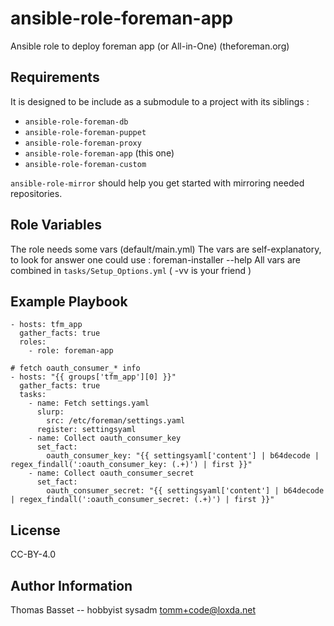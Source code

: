 ansible-role-foreman-app
=========

Ansible role to deploy foreman app (or All-in-One) (theforeman.org)

Requirements
------------

It is designed to be include as a submodule to a project with its siblings :

* `ansible-role-foreman-db`
* `ansible-role-foreman-puppet`
* `ansible-role-foreman-proxy`
* `ansible-role-foreman-app` (this one)
* `ansible-role-foreman-custom`

`ansible-role-mirror` should help you get started with mirroring needed repositories.

Role Variables
--------------

The role needs some vars (default/main.yml)
The vars are self-explanatory, to look for answer one could use : foreman-installer --help
All vars are combined in `tasks/Setup_Options.yml` ( -vv is your friend )

Example Playbook
----------------

```
- hosts: tfm_app
  gather_facts: true
  roles:
    - role: foreman-app
```

```
# fetch oauth_consumer_* info
- hosts: "{{ groups['tfm_app'][0] }}"
  gather_facts: true
  tasks:
    - name: Fetch settings.yaml
      slurp:
        src: /etc/foreman/settings.yaml
      register: settingsyaml
    - name: Collect oauth_consumer_key
      set_fact:
        oauth_consumer_key: "{{ settingsyaml['content'] | b64decode | regex_findall(':oauth_consumer_key: (.+)') | first }}"
    - name: Collect oauth_consumer_secret
      set_fact:
        oauth_consumer_secret: "{{ settingsyaml['content'] | b64decode | regex_findall(':oauth_consumer_secret: (.+)') | first }}"
```

License
-------

CC-BY-4.0

Author Information
------------------

Thomas Basset -- hobbyist sysadm <tomm+code@loxda.net>
